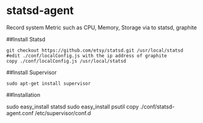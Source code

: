 statsd-agent
============
Record system Metric such as CPU, Memory, Storage via to statsd, graphite

##Install Statsd
```
git checkout https://github.com/etsy/statsd.git /usr/local/statsd
#edit ./conf/localConfig.js with the ip address of graphite
copy ./conf/localConfig.js /usr/local/statsd

```
##Install Supervisor
```
sudo apt-get install supervisor
```

##Installation

sudo easy_install statsd
sudo easy_install psutil
copy ./conf/statsd-agent.conf /etc/supervisor/conf.d
```
